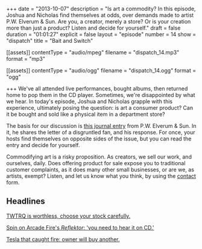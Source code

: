 +++
date = "2013-10-07"
description = "Is art a commodity? In this episode, Joshua and Nicholas find themselves at odds, over demands made to artist P.W. Elverum & Sun. Are you, a creator, merely a store? Or is your creation more than just a product? Listen and decide for yourself."
draft = false
duration = "01:01:27"
explicit = false
layout = "episode"
number = 14
show = "dispatch"
title = "Bait and Switch"

[[assets]]
  contentType = "audio/mpeg"
  filename = "dispatch_14.mp3"
  format = "mp3"

[[assets]]
  contentType = "audio/ogg"
  filename = "dispatch_14.ogg"
  format = "ogg"

+++
We've all attended live performances, bought albums, then returned home to pop them in the CD player. Sometimes, we're disappointed by what we hear. In today's episode, Joshua and Nicholas grapple with this experience, ultimately posing the question: is art a consumer product? Can it be bought and sold like a physical item in a department store?

The basis for our discussion is [this journal entry](http://pwelverumandsun.tumblr.com/post/60972469293/customer-complaint) from P.W. Elverum & Sun. In it, he shares the letter of a disgruntled fan, and his response. For once, your hosts find themselves on opposite sides of the issue, but you can read the entry and decide for yourself.

Commodifying art is a risky proposition. As creators, we sell our work, and ourselves, daily. Does offering product for sale expose you to traditional customer complaints, as it does many other small businesses, or are we, as artists, exempt? Listen, and let us know what you think, by using the [contact](http://nicholaswyoung.com/contact) form.

## Headlines

[TWTRQ is worthless, choose your stock carefully.](http://www.theverge.com/2013/10/5/4805010/twitter-ipo-filing-prompts-mistaken-buying-rush-of-worthless-twtrq)

[Spin on Arcade Fire's _Reflektor_: 'you need to hear it on CD.'](http://www.spin.com/articles/arcade-fire-reflektor-review-first-listen/)

[Tesla that caught fire: owner will buy another.](http://www.motorauthority.com/news/1087442_owner-of-battery-fire-tesla-model-s-says-car-performed-very-well-will-buy-again)